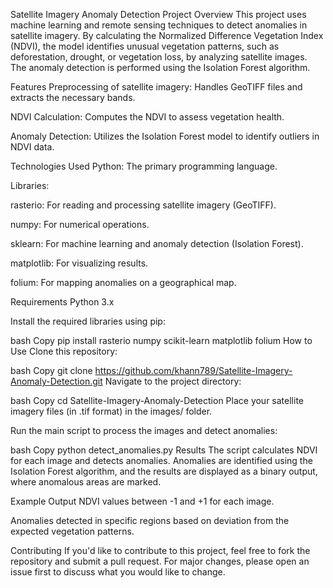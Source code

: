 Satellite Imagery Anomaly Detection
Project Overview
This project uses machine learning and remote sensing techniques to detect anomalies in satellite imagery. By calculating the Normalized Difference Vegetation Index (NDVI), the model identifies unusual vegetation patterns, such as deforestation, drought, or vegetation loss, by analyzing satellite images. The anomaly detection is performed using the Isolation Forest algorithm.

Features
Preprocessing of satellite imagery: Handles GeoTIFF files and extracts the necessary bands.

NDVI Calculation: Computes the NDVI to assess vegetation health.

Anomaly Detection: Utilizes the Isolation Forest model to identify outliers in NDVI data.

Technologies Used
Python: The primary programming language.

Libraries:

rasterio: For reading and processing satellite imagery (GeoTIFF).

numpy: For numerical operations.

sklearn: For machine learning and anomaly detection (Isolation Forest).

matplotlib: For visualizing results.

folium: For mapping anomalies on a geographical map.

Requirements
Python 3.x

Install the required libraries using pip:

bash
Copy
pip install rasterio numpy scikit-learn matplotlib folium
How to Use
Clone this repository:

bash
Copy
git clone https://github.com/khann789/Satellite-Imagery-Anomaly-Detection.git
Navigate to the project directory:

bash
Copy
cd Satellite-Imagery-Anomaly-Detection
Place your satellite imagery files (in .tif format) in the images/ folder.

Run the main script to process the images and detect anomalies:

bash
Copy
python detect_anomalies.py
Results
The script calculates NDVI for each image and detects anomalies. Anomalies are identified using the Isolation Forest algorithm, and the results are displayed as a binary output, where anomalous areas are marked.

Example Output
NDVI values between -1 and +1 for each image.

Anomalies detected in specific regions based on deviation from the expected vegetation patterns.

Contributing
If you'd like to contribute to this project, feel free to fork the repository and submit a pull request. For major changes, please open an issue first to discuss what you would like to change.